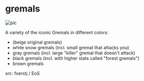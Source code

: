 # gremals

![pic](pic.jpg)

A variety of the iconic Gremals in different colors:
- (beige original gremals)
- white snow gremals (incl. small gremal that attacks you)
- gray gremals (incl. large "killer" gremal that doesn't attack)
- black gremals (incl. with higher stats called "forest gremals")
- brown gremals

src: foerstj / EoS
